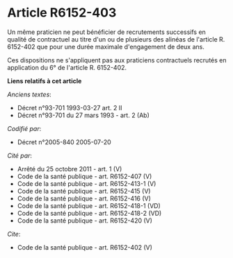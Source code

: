 # Article R6152-403

Un même praticien ne peut bénéficier de recrutements successifs en qualité de contractuel au titre d'un ou de plusieurs des
alinéas de l'article R. 6152-402 que pour une durée maximale d'engagement de deux ans.

Ces dispositions ne s'appliquent pas aux praticiens contractuels recrutés en application du 6° de l'article R. 6152-402.

**Liens relatifs à cet article**

_Anciens textes_:

  - Décret n°93-701 1993-03-27 art. 2 II
  - Décret n°93-701 du 27 mars 1993 - art. 2 (Ab)

_Codifié par_:

  - Décret n°2005-840 2005-07-20

_Cité par_:

  - Arrêté du 25 octobre 2011 - art. 1 (V)
  - Code de la santé publique - art. R6152-407 (V)
  - Code de la santé publique - art. R6152-413-1 (V)
  - Code de la santé publique - art. R6152-415 (V)
  - Code de la santé publique - art. R6152-416 (V)
  - Code de la santé publique - art. R6152-418-1 (VD)
  - Code de la santé publique - art. R6152-418-2 (VD)
  - Code de la santé publique - art. R6152-420 (V)

_Cite_:

  - Code de la santé publique - art. R6152-402 (V)

